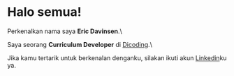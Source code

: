 # Halo semua! 

Perkenalkan nama saya **Eric Davinsen**.\

Saya seorang **Curriculum Developer** di [Dicoding](https://www.dicoding.com/).\

Jika kamu tertarik untuk berkenalan denganku, silakan ikuti akun [Linkedin](https://www.linkedin.com/in/ericdavinsen/)ku ya.
